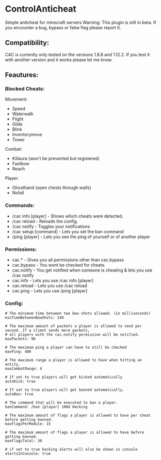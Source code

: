 # ControlAnticheat
Simple anticheat for minecraft servers
Warning: This plugin is still in beta. If you encounter a bug, bypass or false flag please report it.

## Compatibility:
CAC is currently only tested on the versions 1.8.8 and 1.12.2. If you test it with another version and it works please let me know.

## Feautures:
### Blocked Cheats:

Movement:
- Speed
- Waterwalk
- Flight
- Glide
- Blink
- Inventorymove
- Tower

Combat:
- Killaura (won't be prevented but registered)
- Fastbow
- Reach

Player:
- Ghosthand (open chests through walls)
- Nofall

### Commands:
- /cac info [player] - Shows which cheats were detected.
- /cac reload - Reloads the config.
- /cac notify - Toggles your notifications
- /cac setup [command] - Lets you set the ban command 
- /ping [player] - Lets you see the ping of yourself or of another player

### Permissions:
- cac.* - Gives you all permissions other than cac.bypass
- cac.bypass - You wont be checked for cheats.
- cac.notify - You get notified when someone is cheating & lets you use /cac notify
- cac.info - Lets you use /cac info [player]
- cac.reload - Lets you use /cac reload
- cac.ping - Lets you use /ping [player]

### Config:
```
# The minimum time between two bow shots allowed. (in milliseconds)
minTimeBetweenBowShots: 149

# The maximum amount of packets a player is allowed to send per second. If a client sends more packets,
# all players with the cac.notify permission will be notified.
maxPackets: 90

# The maximum ping a player can have to still be checked
maxPing: 400

# The maximum range a player is allowed to have when hitting an entity.
maxCombatRange: 4

# If set to true players will get kicked automatically
autoKick: true

# If set to true players will get banned automatically.
autoBan: true

# The command that will be executed to ban a player.
banCommand: /ban [player] 100d Hacking

# The maximum amount of flags a player is allowed to have per cheat before getting banned.
maxFlagsPerModule: 15

# The maximum amount of flags a player is allowed to have before getting banned.
maxFlagsTotal: 30

# if set to true hacking alerts will also be shown in console
alertsInConsole: true
  
```

